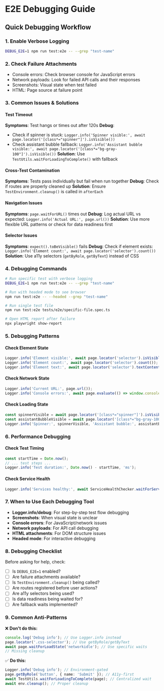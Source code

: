 # E2E Debugging Guide

## Quick Debugging Workflow

### 1. Enable Verbose Logging
```bash
DEBUG_E2E=1 npm run test:e2e -- --grep "test-name"
```

### 2. Check Failure Attachments
- Console errors: Check browser console for JavaScript errors
- Network payloads: Look for failed API calls and their responses
- Screenshots: Visual state when test failed
- HTML: Page source at failure point

### 3. Common Issues & Solutions

#### Test Timeout
**Symptoms**: Test hangs or times out after 120s
**Debug**: 
- Check if spinner is stuck: `Logger.info('Spinner visible:', await page.locator('[class*="spinner"]').isVisible())`
- Check assistant bubble fallback: `Logger.info('Assistant bubble visible:', await page.locator('[class*="bg-gray-100"]').isVisible())`
**Solution**: Use `TestUtils.waitForLoadingToComplete()` with fallback

#### Cross-Test Contamination
**Symptoms**: Tests pass individually but fail when run together
**Debug**: Check if routes are properly cleaned up
**Solution**: Ensure `TestEnvironment.cleanup()` is called in `afterEach`

#### Navigation Issues
**Symptoms**: `page.waitForURL()` times out
**Debug**: Log actual URL vs expected: `Logger.info('Actual URL:', page.url())`
**Solution**: Use more flexible URL patterns or check for data readiness first

#### Selector Issues
**Symptoms**: `expect().toBeVisible()` fails
**Debug**: Check if element exists: `Logger.info('Element count:', await page.locator('selector').count())`
**Solution**: Use a11y selectors (`getByRole`, `getByText`) instead of CSS

### 4. Debugging Commands

```bash
# Run specific test with verbose logging
DEBUG_E2E=1 npm run test:e2e -- --grep "test-name"

# Run with headed mode to see browser
npm run test:e2e -- --headed --grep "test-name"

# Run single test file
npm run test:e2e tests/e2e/specific-file.spec.ts

# Open HTML report after failure
npx playwright show-report
```

### 5. Debugging Patterns

#### Check Element State
```ts
Logger.info('Element visible:', await page.locator('selector').isVisible());
Logger.info('Element count:', await page.locator('selector').count());
Logger.info('Element text:', await page.locator('selector').textContent());
```

#### Check Network State
```ts
Logger.info('Current URL:', page.url());
Logger.info('Console errors:', await page.evaluate(() => window.console.errors));
```

#### Check Loading State
```ts
const spinnerVisible = await page.locator('[class*="spinner"]').isVisible();
const assistantBubbleVisible = await page.locator('[class*="bg-gray-100"]').isVisible();
Logger.info('Spinner:', spinnerVisible, 'Assistant bubble:', assistantBubbleVisible);
```

### 6. Performance Debugging

#### Check Test Timing
```ts
const startTime = Date.now();
// ... test steps ...
Logger.info('Test duration:', Date.now() - startTime, 'ms');
```

#### Check Service Health
```ts
Logger.info('Services healthy:', await ServiceHealthChecker.waitForServices());
```

### 7. When to Use Each Debugging Tool

- **Logger.info/debug**: For step-by-step test flow debugging
- **Screenshots**: When visual state is unclear
- **Console errors**: For JavaScript/network issues
- **Network payloads**: For API call debugging
- **HTML attachments**: For DOM structure issues
- **Headed mode**: For interactive debugging

### 8. Debugging Checklist

Before asking for help, check:
- [ ] Is `DEBUG_E2E=1` enabled?
- [ ] Are failure attachments available?
- [ ] Is `TestEnvironment.cleanup()` being called?
- [ ] Are routes registered before user actions?
- [ ] Are a11y selectors being used?
- [ ] Is data readiness being waited for?
- [ ] Are fallback waits implemented?

### 9. Common Anti-Patterns

❌ **Don't do this:**
```ts
console.log('Debug info'); // Use Logger.info instead
page.locator('.css-selector'); // Use getByRole/getByText
await page.waitForLoadState('networkidle'); // Use specific waits
// Missing cleanup
```

✅ **Do this:**
```ts
Logger.info('Debug info'); // Environment-gated
page.getByRole('button', { name: 'Submit' }); // A11y-first
await TestUtils.waitForLoadingToComplete(page); // Centralized wait
await env.cleanup(); // Proper cleanup
```
